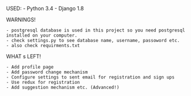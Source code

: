 USED:
    - Python 3.4 
    - Django 1.8

WARNINGS!

    - postgresql database is used in this project so you need postgresql installed on your computer.
    - check settings.py to see database name, username, passoword etc.
    - also check requirments.txt


WHAT s LEFT!

    - Add profile page
    - Add password change mechanism
    - Configure settings to sent email for registration and sign ups
    - Use redux for registration
    - Add suggestion mechanism etc. (Advanced!)